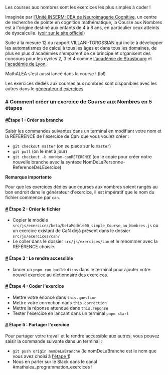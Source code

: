 Les courses aux nombres sont les exercices les plus simples à coder !

Imaginée par [l’Unité INSERM-CEA de Neuroimagerie Cognitive](http://www.unicog.org/), un centre de recherche de pointe en cognition mathématique, la Course aux Nombres est à l'origine destiné aux enfants de 4 à 8 ans, en particulier ceux atteints de dyscalculie. ([voir sur le site officiel](https://www.lacourseauxnombres.com/nr/home.php?lang=fr))

Suite à la mesure 12 du rapport VILLANI-TOROSSIAN qui incite à développer les automatismes de calcul à tous les âges et dans tous les domaines, de plus en plus d'académies s'emparent de ce principe et organisent des concours pour les cycles 2, 3 et 4 comme [l'académie de Strasbourg](https://www.ac-strasbourg.fr/pedagogie/mathematiques/competitions/can/) et [l'académie de Lyon](https://maths.enseigne.ac-lyon.fr/spip/spip.php?article732).

MathALEA s'est aussi lancé dans la course ! (lol)

Les exercices dédiés aux courses aux nombres sont disponibles avec les autres dans le [générateur d'exercices](https://coopmaths.fr/mathalea.html)

### <a id="1" href="#1">#</a> Comment créer un exercice de Course aux Nombres en 5 étapes

#### <a id="2" href="#2">#</a>**Étape 1 : Créer sa branche**
Saisir les commandes suivantes dans un terminal en modifiant votre nom et la RÉFÉRENCE de l'exercice de CaN que vous voulez créer :
* `git checkout master` (on se place sur le `master`)
* `git pull` (on le met à jour)
* `git checkout -b monNom-canRÉFÉRENCE` (on le copie pour créer notre nouvelle branche avec la syntaxe NomDeLaPersonne-ReferenceDeLExercice)

**Remarque importante**

Pour que les exercices dédiés aux courses aux nombres soient rangés au bon endroit dans le générateur d'exercice, il est impératif que le nom du fichier commence par `can`.

#### <a id="3" href="#3">#</a> **Étape 2 : Créer le fichier**
* Copier le modèle `src/js/exercices/beta/betaModèle00_simple_Course_au_Nombres.js` ou un exercice existant de CaN déjà présent dans le dossier `src/js/exercices/can/`
* Le coller dans le dossier `src/js/exercices/can` et le renommer avec la RÉFÉRENCE choisie.

#### <a id="4" href="#4">#</a> **Étape 3 : Le rendre accessible**
* lancer un `pnpm run build:dicos` dans le terminal pour ajouter votre nouvel exercice au dictionnaire des exercices.

#### <a id="5" href="#5">#</a> **Étape 4 : Coder l'exercice**
* Mettre votre énoncé dans `this.question`
* Mettre votre correction dans `this.correction`
* Mettre la réponse attendue dans `this.reponse`
* Tester l'exercice en lançant dans un terminal `pnpm start`

#### <a id="6" href="#6">#</a> **Étape 5 : Partager l'exercice**
Pour partager votre travail et le rendre accessible aux autres, vous pouvez saisir la commande suivante dans un terminal :
* `git push origin nomDeLaBranche` (le nomDeLaBranche est le nom que vous avez choisi à [l'étape 1](#2))
* Nous en parler sur le Slack dans le canal #mathalea_programmation_exercices !